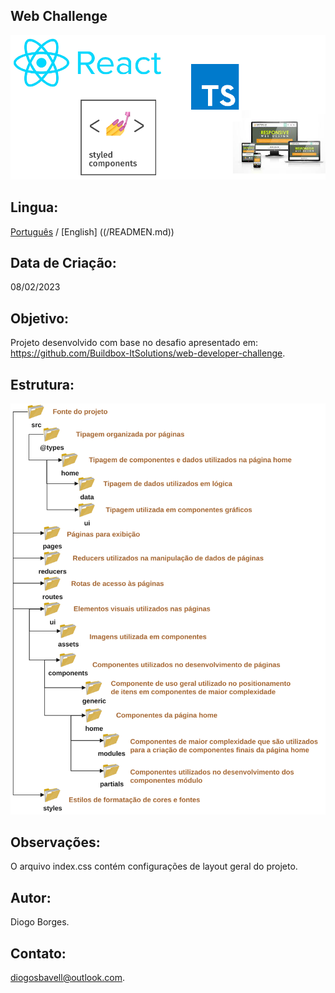 Web Challenge
-------------
![This is an image](/src/ui/assets/techs.png)

Lingua:
----------------

[Português](/README.md) / [English] ((/READMEN.md))

Data de Criação:
----------------
08/02/2023

Objetivo:
---------
Projeto desenvolvido com base no desafio apresentado em: https://github.com/Buildbox-ItSolutions/web-developer-challenge.

Estrutura:
----------
![This is an image](/src/ui/assets/hierarchy.svg)

Observações:
------------
O arquivo index.css contém configurações de layout geral do projeto.

Autor:
------
Diogo Borges.

Contato:
--------
diogosbavell@outlook.com.